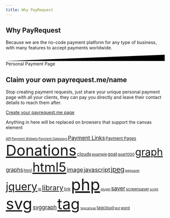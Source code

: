```yaml
---
title: Why PayRequest
---
```


<script src="https://cdnjs.cloudflare.com/ajax/libs/jquery/2.1.3/jquery.min.js"></script>
<script src="https://www.goat1000.com/jquery.tagcanvas.min.js"></script>

<section class="section section-lg section-shaped">
		<!-- Background circles -->
		<div class="shape shape-style-self shape-primary">
			<span class="span-150"></span>
			<span class="span-50"></span>
			<span class="span-50"></span>
			<span class="span-75"></span>
			<span class="span-100"></span>
			<span class="span-75"></span>
			<span class="span-50"></span>
			<span class="span-100"></span>
			<span class="span-50"></span>
			<span class="span-100"></span>
		</div>
		<div class="container shape-container d-flex align-items-center">
			<div class="col px-0">
				<div class="row align-items-center justify-content-center">
					<div class="col-lg-7 text-center">
<div class="icon icon-shape bg-gradient-white shadow rounded-circle mb-3"><i class="fa fa-check text-warning"></i></div>
						<h1 class="text-white">Why PayRequest
</h1>
						<p class="lead text-white">Because we are the no-code payment platform for any type of business, with many features to accept payments worldwide.
<br>


</p>
					
</div>
				</div>
			</div>
		</div>
		<!-- SVG separator -->
		<div class="separator separator-bottom separator-skew zindex-100">
			<svg x="0" y="0" viewBox="0 0 2560 100" preserveAspectRatio="none" version="1.1" xmlns="http://www.w3.org/2000/svg">
				<polygon class="fill-white" points="2560 0 2560 100 0 100"></polygon>
			</svg>
		</div>
	</section>



<section class="section section-lg">
          <div class="container">
            <div class="row align-items-center text-left">
              <div class="col-lg-6 col-12">
                <span class="badge badge-info badge-pill mb-3">Personal Payment Page</span>
<h1 class="display-3">
<span class="text-primary">Claim your own</span>
payrequest.me/name</h1>
                <p class="lead pb-4">Stop creating payment requests, just share your unique personal payment page with all your clients, they can pay you directly and leave their contact details to reach them after.


<a href="https://dashboard.payrequest.io" class="btn btn-lg btn-github btn-icon mb-3 mb-sm-0" style="
    margin-top: 15px;
">
                                <span class="btn-inner--icon"><i class="fal fa-browser" aria-hidden="true"></i></span>
                                <span class="btn-inner--text">Create your payrequest.me page</span>
                            </a>

  </p>
                
   </div>
              <div class="col-lg-6 col-12 pl-0">


<div id="myCanvasContainer">
    <canvas width="300" height="300" id="myCanvas">
      <p>Anything in here will be replaced on browsers that support the canvas element</p>
    </canvas>
  </div>
  <div id="tags"  style="font-size: 50%">
	<a href="#" style="font-size: 2.83ex">API</a>
	<a href="#" style="font-size: 2.61ex">Payment Widgets</a>
	<a href="#" style="font-size: 2.64ex">Payment Gateways</a>
	<a href="#" style="font-size: 4.47ex">Payment Links</a>
	<a href="#" style="font-size: 3.46ex">Payment Pages</a>
	<a href="#" style="font-size: 12.32ex">Donations</a>
	<a href="#" style="font-size: 3.74ex">clouds</a>
	<a href="#" style="font-size: 3.16ex">example</a>
	<a href="#" style="font-size: 3.74ex">goat</a>
	<a href="#" style="font-size: 3.16ex">goat1000</a>
	<a href="#" style="font-size: 8.36ex">graph</a>
	<a href="#" style="font-size: 4.36ex">graphs</a>
	<a href="#" style="font-size: 3.32ex">html</a>
	<a href="#" style="font-size: 10.68ex">html5</a>
	<a href="#" style="font-size: 4.69ex">image</a>
	<a href="#" style="font-size: 4.8ex">javascript</a>
	<a href="#" style="font-size: 5.47ex">jpeg</a>
	<a href="#" style="font-size: 2.65ex">jpegsaver</a>
	<a href="#" style="font-size: 8.77ex">jquery</a>
	<a href="#" style="font-size: 2.65ex">lib</a>
	<a href="#" style="font-size: 5.92ex">library</a>
	<a href="#" style="font-size: 3.32ex">link</a>
	<a href="#" style="font-size: 13.23ex">php</a>
	<a href="#" style="font-size: 2.83ex">plugin</a>
	<a href="#" style="font-size: 4.58ex">saver</a>
	<a href="#" style="font-size: 3.32ex">screensaver</a>
	<a href="#" style="font-size: 2.65ex">script</a>
	<a href="#" style="font-size: 13ex">svg</a>
	<a href="#" style="font-size: 4.47ex">svggraph</a>
	<a href="#" style="font-size: 12.44ex">tag</a>
	<a href="#" style="font-size: 2.65ex">tagcanvas</a>
	<a href="#" style="font-size: 3.46ex">tagcloud</a>
	<a href="#" style="font-size: 2.65ex">text</a>
	<a href="#" style="font-size: 3.16ex">word</a>
  </div>



  </div>
            </div>
          </div>
</section>


<script>
$(document).ready(function() {
  if(!$('#myCanvas').tagcanvas({
    //textColour: '#ff0000',
    outlineColour: '#ff00ff',
    reverse: true,
    depth: 0.8,
    maxSpeed: 0.05,
    textFont: null,
    textColour: null,
    weightMode:'both',
    weight: true,
    weightGradient: {
     0:    '#f00', // red
     //0.33: '#ff0', // yellow
     //0.66: '#0f0', // green
     1:    '#00f'  // blue
    }
  },'tags')) {
    // something went wrong, hide the canvas container
    $('#myCanvasContainer').hide();
  }
});
</script>



<script>
	/**
 * Copyright (C) 2010-2015 Graham Breach
 *
 * This program is free software: you can redistribute it and/or modify
 * it under the terms of the GNU Lesser General Public License as published by
 * the Free Software Foundation, either version 3 of the License, or
 * (at your option) any later version.
 *
 * This program is distributed in the hope that it will be useful,
 * but WITHOUT ANY WARRANTY; without even the implied warranty of
 * MERCHANTABILITY or FITNESS FOR A PARTICULAR PURPOSE.  See the
 * GNU Lesser General Public License for more details.
 * 
 * You should have received a copy of the GNU Lesser General Public License
 * along with this program.  If not, see <http://www.gnu.org/licenses/>.
 */
/**
 * jQuery.tagcanvas 2.9
 * For more information, please contact <graham@goat1000.com>
 */
(function(ap){var M,K,L=Math.abs,ah=Math.sin,w=Math.cos,s=Math.max,aE=Math.min,aq=Math.ceil,F=Math.sqrt,au=Math.pow,h={},l={},m={0:"0,",1:"17,",2:"34,",3:"51,",4:"68,",5:"85,",6:"102,",7:"119,",8:"136,",9:"153,",a:"170,",A:"170,",b:"187,",B:"187,",c:"204,",C:"204,",d:"221,",D:"221,",e:"238,",E:"238,",f:"255,",F:"255,"},x,c,Q,aG,H,aH,aa,C=document,p,b={};for(M=0;M<256;++M){K=M.toString(16);if(M<16){K="0"+K}l[K]=l[K.toUpperCase()]=M.toString()+","}function ai(i){return typeof i!="undefined"}function I(i){return typeof i=="object"&&i!=null}function aw(i,j,aI){return isNaN(i)?aI:aE(aI,s(j,i))}function aB(){return false}function G(){return new Date().valueOf()}function A(aI,aL){var j=[],aJ=aI.length,aK;for(aK=0;aK<aJ;++aK){j.push(aI[aK])}j.sort(aL);return j}function an(j){var aJ=j.length-1,aI,aK;while(aJ){aK=~~(Math.random()*aJ);aI=j[aJ];j[aJ]=j[aK];j[aK]=aI;--aJ}}function ae(i,aI,j){this.x=i;this.y=aI;this.z=j}H=ae.prototype;H.length=function(){return F(this.x*this.x+this.y*this.y+this.z*this.z)};H.dot=function(i){return this.x*i.x+this.y*i.y+this.z*i.z};H.cross=function(j){var i=this.y*j.z-this.z*j.y,aJ=this.z*j.x-this.x*j.z,aI=this.x*j.y-this.y*j.x;return new ae(i,aJ,aI)};H.angle=function(j){var i=this.dot(j),aI;if(i==0){return Math.PI/2}aI=i/(this.length()*j.length());if(aI>=1){return 0}if(aI<=-1){return Math.PI}return Math.acos(aI)};H.unit=function(){var i=this.length();return new ae(this.x/i,this.y/i,this.z/i)};function aj(aI,j){j=j*Math.PI/180;aI=aI*Math.PI/180;var i=ah(aI)*w(j),aK=-ah(j),aJ=-w(aI)*w(j);return new ae(i,aK,aJ)}function R(i){this[1]={1:i[0],2:i[1],3:i[2]};this[2]={1:i[3],2:i[4],3:i[5]};this[3]={1:i[6],2:i[7],3:i[8]}}aG=R.prototype;R.Identity=function(){return new R([1,0,0,0,1,0,0,0,1])};R.Rotation=function(aJ,i){var j=ah(aJ),aI=w(aJ),aK=1-aI;return new R([aI+au(i.x,2)*aK,i.x*i.y*aK-i.z*j,i.x*i.z*aK+i.y*j,i.y*i.x*aK+i.z*j,aI+au(i.y,2)*aK,i.y*i.z*aK-i.x*j,i.z*i.x*aK-i.y*j,i.z*i.y*aK+i.x*j,aI+au(i.z,2)*aK])};aG.mul=function(aI){var aJ=[],aM,aL,aK=(aI.xform?1:0);for(aM=1;aM<=3;++aM){for(aL=1;aL<=3;++aL){if(aK){aJ.push(this[aM][1]*aI[1][aL]+this[aM][2]*aI[2][aL]+this[aM][3]*aI[3][aL])}else{aJ.push(this[aM][aL]*aI)}}}return new R(aJ)};aG.xform=function(aI){var j={},i=aI.x,aK=aI.y,aJ=aI.z;j.x=i*this[1][1]+aK*this[2][1]+aJ*this[3][1];j.y=i*this[1][2]+aK*this[2][2]+aJ*this[3][2];j.z=i*this[1][3]+aK*this[2][3]+aJ*this[3][3];return j};function q(aJ,aL,aR,aO,aQ){var aM,aP,j,aN,aS=[],aI=2/aJ,aK;aK=Math.PI*(3-F(5)+(parseFloat(aQ)?parseFloat(aQ):0));for(aM=0;aM<aJ;++aM){aP=aM*aI-1+(aI/2);j=F(1-aP*aP);aN=aM*aK;aS.push([w(aN)*j*aL,aP*aR,ah(aN)*j*aO])}return aS}function W(aK,aI,aN,aU,aR,aT){var aS,aV=[],aJ=2/aK,aL,aQ,aP,aO,aM;aL=Math.PI*(3-F(5)+(parseFloat(aT)?parseFloat(aT):0));for(aQ=0;aQ<aK;++aQ){aP=aQ*aJ-1+(aJ/2);aS=aQ*aL;aO=w(aS);aM=ah(aS);aV.push(aI?[aP*aN,aO*aU,aM*aR]:[aO*aN,aP*aU,aM*aR])}return aV}function N(aI,aJ,aM,aS,aQ,aO){var aR,aT=[],aK=Math.PI*2/aJ,aP,aN,aL;for(aP=0;aP<aJ;++aP){aR=aP*aK;aN=w(aR);aL=ah(aR);aT.push(aI?[aO*aM,aN*aS,aL*aQ]:[aN*aM,aO*aS,aL*aQ])}return aT}function am(aK,j,aI,aJ,i){return W(aK,0,j,aI,aJ,i)}function av(aK,j,aI,aJ,i){return W(aK,1,j,aI,aJ,i)}function d(aK,i,j,aI,aJ){aJ=isNaN(aJ)?0:aJ*1;return N(0,aK,i,j,aI,aJ)}function n(aK,i,j,aI,aJ){aJ=isNaN(aJ)?0:aJ*1;return N(1,aK,i,j,aI,aJ)}function ao(aI){var j=new Image;j.onload=function(){var aJ=j.width/2,i=j.height/2;aI.centreFunc=function(aO,aL,aM,aK,aN){aO.setTransform(1,0,0,1,0,0);aO.globalAlpha=1;aO.drawImage(j,aK-aJ,aN-i)}};j.src=aI.centreImage}function U(aL,i){var aK=aL,aJ,aI,j=(i*1).toPrecision(3)+")";if(aL[0]==="#"){if(!h[aL]){if(aL.length===4){h[aL]="rgba("+m[aL[1]]+m[aL[2]]+m[aL[3]]}else{h[aL]="rgba("+l[aL.substr(1,2)]+l[aL.substr(3,2)]+l[aL.substr(5,2)]}}aK=h[aL]+j}else{if(aL.substr(0,4)==="rgb("||aL.substr(0,4)==="hsl("){aK=(aL.replace("(","a(").replace(")",","+j))}else{if(aL.substr(0,5)==="rgba("||aL.substr(0,5)==="hsla("){aJ=aL.lastIndexOf(",")+1,aI=aL.indexOf(")");i*=parseFloat(aL.substring(aJ,aI));aK=aL.substr(0,aJ)+i.toPrecision(3)+")"}}}return aK}function P(i,j){if(window.G_vmlCanvasManager){return null}var aI=C.createElement("canvas");aI.width=i;aI.height=j;return aI}function al(){var j=P(3,3),aJ,aI;if(!j){return false}aJ=j.getContext("2d");aJ.strokeStyle="#000";aJ.shadowColor="#fff";aJ.shadowBlur=3;aJ.globalAlpha=0;aJ.strokeRect(2,2,2,2);aJ.globalAlpha=1;aI=aJ.getImageData(2,2,1,1);j=null;return(aI.data[0]>0)}function ak(aM,j,aL,aK){var aJ=aM.createLinearGradient(0,0,j,0),aI;for(aI in aK){aJ.addColorStop(1-aI,aK[aI])}aM.fillStyle=aJ;aM.fillRect(0,aL,j,1)}function k(aK,aI,j){var aJ=1024,aO=1,aN=aK.weightGradient,aM,aQ,aL,aP;if(aK.gCanvas){aQ=aK.gCanvas.getContext("2d");aO=aK.gCanvas.height}else{if(I(aN[0])){aO=aN.length}else{aN=[aN]}aK.gCanvas=aM=P(aJ,aO);if(!aM){return null}aQ=aM.getContext("2d");for(aL=0;aL<aO;++aL){ak(aQ,aJ,aL,aN[aL])}}j=s(aE(j||0,aO-1),0);aP=aQ.getImageData(~~((aJ-1)*aI),j,1,1).data;return"rgba("+aP[0]+","+aP[1]+","+aP[2]+","+(aP[3]/255)+")"}function X(aR,aK,j,aV,aU,aS,aQ,aM,aJ,aT,aL,aP){var aO=aU+(aM||0)+(aJ.length&&aJ[0]<0?L(aJ[0]):0),aI=aS+(aM||0)+(aJ.length&&aJ[1]<0?L(aJ[1]):0),aN,aW;aR.font=aK;aR.textBaseline="top";aR.fillStyle=j;aQ&&(aR.shadowColor=aQ);aM&&(aR.shadowBlur=aM);aJ.length&&(aR.shadowOffsetX=aJ[0],aR.shadowOffsetY=aJ[1]);for(aN=0;aN<aV.length;++aN){aW=0;if(aL){if("right"==aP){aW=aT-aL[aN]}else{if("centre"==aP){aW=(aT-aL[aN])/2}}}aR.fillText(aV[aN],aO+aW,aI);aI+=parseInt(aK)}}function at(aM,i,aL,j,aJ,aK,aI){if(aK){aM.beginPath();aM.moveTo(i,aL+aJ-aK);aM.arcTo(i,aL,i+aK,aL,aK);aM.arcTo(i+j,aL,i+j,aL+aK,aK);aM.arcTo(i+j,aL+aJ,i+j-aK,aL+aJ,aK);aM.arcTo(i,aL+aJ,i,aL+aJ-aK,aK);aM.closePath();aM[aI?"stroke":"fill"]()}else{aM[aI?"strokeRect":"fillRect"](i,aL,j,aJ)}}function g(aO,i,aM,aJ,aN,aI,aK,aL,j){this.strings=aO;this.font=i;this.width=aM;this.height=aJ;this.maxWidth=aN;this.stringWidths=aI;this.align=aK;this.valign=aL;this.scale=j}aa=g.prototype;aa.SetImage=function(aL,j,aJ,i,aK,aN,aI,aM){this.image=aL;this.iwidth=j*this.scale;this.iheight=aJ*this.scale;this.ipos=i;this.ipad=aK*this.scale;this.iscale=aM;this.ialign=aN;this.ivalign=aI};aa.Align=function(j,aI,i){var aJ=0;if(i=="right"||i=="bottom"){aJ=aI-j}else{if(i!="left"&&i!="top"){aJ=(aI-j)/2}}return aJ};aa.Create=function(aV,a1,aU,a2,a0,aZ,i,aY,aQ){var aO,aM,aW,a7,a4,a3,aK,aJ,aI,j,aN,aL,aP,aX,aT,a6=L(i[0]),a5=L(i[1]),aR,aS;aY=s(aY,a6+aZ,a5+aZ);a4=2*(aY+a2);aK=2*(aY+a2);aM=this.width+a4;aW=this.height+aK;aI=j=aY+a2;if(this.image){aN=aL=aY+a2;aP=this.iwidth;aX=this.iheight;if(this.ipos=="top"||this.ipos=="bottom"){if(aP<this.width){aN+=this.Align(aP,this.width,this.ialign)}else{aI+=this.Align(this.width,aP,this.align)}if(this.ipos=="top"){j+=aX+this.ipad}else{aL+=this.height+this.ipad}aM=s(aM,aP+a4);aW+=aX+this.ipad}else{if(aX<this.height){aL+=this.Align(aX,this.height,this.ivalign)}else{j+=this.Align(this.height,aX,this.valign)}if(this.ipos=="right"){aN+=this.width+this.ipad}else{aI+=aP+this.ipad}aM+=aP+this.ipad;aW=s(aW,aX+aK)}}aO=P(aM,aW);if(!aO){return null}a4=aK=a2/2;a3=aM-a2;aJ=aW-a2;aT=aE(aQ,a3/2,aJ/2);a7=aO.getContext("2d");if(a1){a7.fillStyle=a1;at(a7,a4,aK,a3,aJ,aT)}if(a2){a7.strokeStyle=aU;a7.lineWidth=a2;at(a7,a4,aK,a3,aJ,aT,true)}if(aZ||a6||a5){aR=P(aM,aW);if(aR){aS=a7;a7=aR.getContext("2d")}}X(a7,this.font,aV,this.strings,aI,j,0,0,[],this.maxWidth,this.stringWidths,this.align);if(this.image){a7.drawImage(this.image,aN,aL,aP,aX)}if(aS){a7=aS;a0&&(a7.shadowColor=a0);aZ&&(a7.shadowBlur=aZ);a7.shadowOffsetX=i[0];a7.shadowOffsetY=i[1];a7.drawImage(aR,0,0)}return aO};function v(aJ,j,aK){var aI=P(j,aK),aL;if(!aI){return null}aL=aI.getContext("2d");aL.drawImage(aJ,(j-aJ.width)/2,(aK-aJ.height)/2);return aI}function ay(aJ,j,aK){var aI=P(j,aK),aL;if(!aI){return null}aL=aI.getContext("2d");aL.drawImage(aJ,0,0,j,aK);return aI}function aD(aV,aQ,aW,a0,aR,aP,aN,aT,aL,aM){var aJ=aQ+((2*aT)+aP)*a0,aS=aW+((2*aT)+aP)*a0,aK=P(aJ,aS),aZ,aY,aI,aX,j,a1,aU,aO;if(!aK){return null}aP*=a0;aL*=a0;aY=aI=aP/2;aX=aJ-aP;j=aS-aP;aT=(aT*a0)+aY;aZ=aK.getContext("2d");aO=aE(aL,aX/2,j/2);if(aR){aZ.fillStyle=aR;at(aZ,aY,aI,aX,j,aO)}if(aP){aZ.strokeStyle=aN;aZ.lineWidth=aP;at(aZ,aY,aI,aX,j,aO,true)}if(aM){a1=P(aJ,aS);aU=a1.getContext("2d");aU.drawImage(aV,aT,aT,aQ,aW);aU.globalCompositeOperation="source-in";aU.fillStyle=aN;aU.fillRect(0,0,aJ,aS);aU.globalCompositeOperation="destination-over";aU.drawImage(aK,0,0);aU.globalCompositeOperation="source-over";aZ.drawImage(a1,0,0)}else{aZ.drawImage(aV,aT,aT,aV.width,aV.height)}return{image:aK,width:aJ/a0,height:aS/a0}}function ar(aL,j,aK,aO,aP){var aM,aN,aI=parseFloat(j),aJ=s(aK,aO);aM=P(aK,aO);if(!aM){return null}if(j.indexOf("%")>0){aI=aJ*aI/100}else{aI=aI*aP}aN=aM.getContext("2d");aN.globalCompositeOperation="source-over";aN.fillStyle="#fff";if(aI>=aJ/2){aI=aE(aK,aO)/2;aN.beginPath();aN.moveTo(aK/2,aO/2);aN.arc(aK/2,aO/2,aI,0,2*Math.PI,false);aN.fill();aN.closePath()}else{aI=aE(aK/2,aO/2,aI);at(aN,0,0,aK,aO,aI,true);aN.fill()}aN.globalCompositeOperation="source-in";aN.drawImage(aL,0,0,aK,aO);return aM}function Z(aO,aU,aQ,aK,aS,aT,aJ){var aV=L(aJ[0]),aP=L(aJ[1]),aL=aU+(aV>aT?aV+aT:aT*2)*aK,j=aQ+(aP>aT?aP+aT:aT*2)*aK,aN=aK*((aT||0)+(aJ[0]<0?aV:0)),aI=aK*((aT||0)+(aJ[1]<0?aP:0)),aM,aR;aM=P(aL,j);if(!aM){return null}aR=aM.getContext("2d");aS&&(aR.shadowColor=aS);aT&&(aR.shadowBlur=aT*aK);aJ&&(aR.shadowOffsetX=aJ[0]*aK,aR.shadowOffsetY=aJ[1]*aK);aR.drawImage(aO,aN,aI,aU,aQ);return{image:aM,width:aL/aK,height:j/aK}}function t(aU,aM,aS){var aT=parseInt(aU.toString().length*aS),aL=parseInt(aS*2*aU.length),aJ=P(aT,aL),aP,j,aK,aO,aR,aQ,aI,aN;if(!aJ){return null}aP=aJ.getContext("2d");aP.fillStyle="#000";aP.fillRect(0,0,aT,aL);X(aP,aS+"px "+aM,"#fff",aU,0,0,0,0,[],"centre");j=aP.getImageData(0,0,aT,aL);aK=j.width;aO=j.height;aN={min:{x:aK,y:aO},max:{x:-1,y:-1}};for(aQ=0;aQ<aO;++aQ){for(aR=0;aR<aK;++aR){aI=(aQ*aK+aR)*4;if(j.data[aI+1]>0){if(aR<aN.min.x){aN.min.x=aR}if(aR>aN.max.x){aN.max.x=aR}if(aQ<aN.min.y){aN.min.y=aQ}if(aQ>aN.max.y){aN.max.y=aQ}}}}if(aK!=aT){aN.min.x*=(aT/aK);aN.max.x*=(aT/aK)}if(aO!=aL){aN.min.y*=(aT/aO);aN.max.y*=(aT/aO)}aJ=null;return aN}function o(i){return"'"+i.replace(/(\'|\")/g,"").replace(/\s*,\s*/g,"', '")+"'"}function ad(i,j,aI){aI=aI||C;if(aI.addEventListener){aI.addEventListener(i,j,false)}else{aI.attachEvent("on"+i,j)}}function a(i,j,aI){aI=aI||C;if(aI.removeEventListener){aI.removeEventListener(i,j)}else{aI.detachEvent("on"+i,j)}}function ax(aM,aI,aQ,aL){var aR=aL.imageScale,aO,aJ,aN,j,aK,aP;if(!aI.complete){return ad("load",function(){ax(aM,aI,aQ,aL)},aI)}if(!aM.complete){return ad("load",function(){ax(aM,aI,aQ,aL)},aM)}aI.width=aI.width;aI.height=aI.height;if(aR){aM.width=aI.width*aR;aM.height=aI.height*aR}aQ.iw=aM.width;aQ.ih=aM.height;if(aL.txtOpt){aJ=aM;aO=aL.zoomMax*aL.txtScale;aK=aQ.iw*aO;aP=aQ.ih*aO;if(aK<aI.naturalWidth||aP<aI.naturalHeight){aJ=ay(aM,aK,aP);if(aJ){aQ.fimage=aJ}}else{aK=aQ.iw;aP=aQ.ih;aO=1}if(parseFloat(aL.imageRadius)){aQ.image=aQ.fimage=aM=ar(aQ.image,aL.imageRadius,aK,aP,aO)}if(!aQ.HasText()){if(aL.shadow){aJ=Z(aQ.image,aK,aP,aO,aL.shadow,aL.shadowBlur,aL.shadowOffset);if(aJ){aQ.fimage=aJ.image;aQ.w=aJ.width;aQ.h=aJ.height}}if(aL.bgColour||aL.bgOutlineThickness){aN=aL.bgColour=="tag"?Y(aQ.a,"background-color"):aL.bgColour;j=aL.bgOutline=="tag"?Y(aQ.a,"color"):(aL.bgOutline||aL.textColour);aK=aQ.fimage.width;aP=aQ.fimage.height;if(aL.outlineMethod=="colour"){aJ=aD(aQ.fimage,aK,aP,aO,aN,aL.bgOutlineThickness,aQ.outline.colour,aL.padding,aL.bgRadius,1);if(aJ){aQ.oimage=aJ.image}}aJ=aD(aQ.fimage,aK,aP,aO,aN,aL.bgOutlineThickness,j,aL.padding,aL.bgRadius);if(aJ){aQ.fimage=aJ.image;aQ.w=aJ.width;aQ.h=aJ.height}}if(aL.outlineMethod=="size"){if(aL.outlineIncrease>0){aQ.iw+=2*aL.outlineIncrease;aQ.ih+=2*aL.outlineIncrease;aK=aO*aQ.iw;aP=aO*aQ.ih;aJ=ay(aQ.fimage,aK,aP);aQ.oimage=aJ;aQ.fimage=v(aQ.fimage,aQ.oimage.width,aQ.oimage.height)}else{aK=aO*(aQ.iw+(2*aL.outlineIncrease));aP=aO*(aQ.ih+(2*aL.outlineIncrease));aJ=ay(aQ.fimage,aK,aP);aQ.oimage=v(aJ,aQ.fimage.width,aQ.fimage.height)}}}}aQ.Init()}function Y(aJ,aI){var j=C.defaultView,i=aI.replace(/\-([a-z])/g,function(aK){return aK.charAt(1).toUpperCase()});return(j&&j.getComputedStyle&&j.getComputedStyle(aJ,null).getPropertyValue(aI))||(aJ.currentStyle&&aJ.currentStyle[i])}function u(j,aJ,aI){var i=1,aK;if(aJ){i=1*(j.getAttribute(aJ)||aI)}else{if(aK=Y(j,"font-size")){i=(aK.indexOf("px")>-1&&aK.replace("px","")*1)||(aK.indexOf("pt")>-1&&aK.replace("pt","")*1.25)||aK*3.3}}return i}function f(i){return i.target&&ai(i.target.id)?i.target.id:i.srcElement.parentNode.id}function S(aK,aL){var aJ,aI,i=parseInt(Y(aL,"width"))/aL.width,j=parseInt(Y(aL,"height"))/aL.height;if(ai(aK.offsetX)){aJ={x:aK.offsetX,y:aK.offsetY}}else{aI=ab(aL.id);if(ai(aK.changedTouches)){aK=aK.changedTouches[0]}if(aK.pageX){aJ={x:aK.pageX-aI.x,y:aK.pageY-aI.y}}}if(aJ&&i&&j){aJ.x/=i;aJ.y/=j}return aJ}function B(aI){var j=aI.target||aI.fromElement.parentNode,i=y.tc[j.id];if(i){i.mx=i.my=-1;i.UnFreeze();i.EndDrag()}}function af(aM){var aJ,aI=y,j,aL,aK=f(aM);for(aJ in aI.tc){j=aI.tc[aJ];if(j.tttimer){clearTimeout(j.tttimer);j.tttimer=null}}if(aK&&aI.tc[aK]){j=aI.tc[aK];if(aL=S(aM,j.canvas)){j.mx=aL.x;j.my=aL.y;j.Drag(aM,aL)}j.drawn=0}}function z(aJ){var j=y,i=C.addEventListener?0:1,aI=f(aJ);if(aI&&aJ.button==i&&j.tc[aI]){j.tc[aI].BeginDrag(aJ)}}function aF(aK){var aI=y,j=C.addEventListener?0:1,aJ=f(aK),i;if(aJ&&aK.button==j&&aI.tc[aJ]){i=aI.tc[aJ];af(aK);if(!i.EndDrag()&&!i.touchState){i.Clicked(aK)}}}function T(aJ){var j=f(aJ),i=(j&&y.tc[j]),aI;if(i&&aJ.changedTouches){if(aJ.touches.length==1&&i.touchState==0){i.touchState=1;i.BeginDrag(aJ);if(aI=S(aJ,i.canvas)){i.mx=aI.x;i.my=aI.y;i.drawn=0}}else{if(aJ.targetTouches.length==2&&i.pinchZoom){i.touchState=3;i.EndDrag();i.BeginPinch(aJ)}else{i.EndDrag();i.EndPinch();i.touchState=0}}}}function r(aI){var j=f(aI),i=(j&&y.tc[j]);if(i&&aI.changedTouches){switch(i.touchState){case 1:i.Draw();i.Clicked();break;case 2:i.EndDrag();break;case 3:i.EndPinch()}i.touchState=0}}function aA(aM){var aJ,aI=y,j,aL,aK=f(aM);for(aJ in aI.tc){j=aI.tc[aJ];if(j.tttimer){clearTimeout(j.tttimer);j.tttimer=null}}j=(aK&&aI.tc[aK]);if(j&&aM.changedTouches&&j.touchState){switch(j.touchState){case 1:case 2:if(aL=S(aM,j.canvas)){j.mx=aL.x;j.my=aL.y;if(j.Drag(aM,aL)){j.touchState=2}}break;case 3:j.Pinch(aM)}j.drawn=0}}function ag(aI){var i=y,j=f(aI);if(j&&i.tc[j]){aI.cancelBubble=true;aI.returnValue=false;aI.preventDefault&&aI.preventDefault();i.tc[j].Wheel((aI.wheelDelta||aI.detail)>0)}}function ac(aJ){var aI,j=y;clearTimeout(j.scrollTimer);for(aI in j.tc){j.tc[aI].Pause()}j.scrollTimer=setTimeout(function(){var aL,aK=y;for(aL in aK.tc){aK.tc[aL].Resume()}},j.scrollPause)}function O(){E(G())}function E(aJ){var j=y.tc,aI;y.NextFrame(y.interval);aJ=aJ||G();for(aI in j){j[aI].Draw(aJ)}}function ab(aI){var aL=C.getElementById(aI),i=aL.getBoundingClientRect(),aO=C.documentElement,aM=C.body,aN=window,aJ=aN.pageXOffset||aO.scrollLeft,aP=aN.pageYOffset||aO.scrollTop,aK=aO.clientLeft||aM.clientLeft,j=aO.clientTop||aM.clientTop;return{x:i.left+aJ-aK,y:i.top+aP-j}}function V(j,aJ,aK,aI){var i=j.radius*j.z1/(j.z1+j.z2+aJ.z);return{x:aJ.x*i*aK,y:aJ.y*i*aI,z:aJ.z,w:(j.z1-aJ.z)/j.z2}}function aC(i){this.e=i;this.br=0;this.line=[];this.text=[];this.original=i.innerText||i.textContent}aH=aC.prototype;aH.Empty=function(){for(var j=0;j<this.text.length;++j){if(this.text[j].length){return false}}return true};aH.Lines=function(aK){var aJ=aK?1:0,aL,j,aI;aK=aK||this.e;aL=aK.childNodes;j=aL.length;for(aI=0;aI<j;++aI){if(aL[aI].nodeName=="BR"){this.text.push(this.line.join(" "));this.br=1}else{if(aL[aI].nodeType==3){if(this.br){this.line=[aL[aI].nodeValue];this.br=0}else{this.line.push(aL[aI].nodeValue)}}else{this.Lines(aL[aI])}}}aJ||this.br||this.text.push(this.line.join(" "));return this.text};aH.SplitWidth=function(aI,aP,aM,aL){var aK,aJ,aO,aN=[];aP.font=aL+"px "+aM;for(aK=0;aK<this.text.length;++aK){aO=this.text[aK].split(/\s+/);this.line=[aO[0]];for(aJ=1;aJ<aO.length;++aJ){if(aP.measureText(this.line.join(" ")+" "+aO[aJ]).width>aI){aN.push(this.line.join(" "));this.line=[aO[aJ]]}else{this.line.push(aO[aJ])}}aN.push(this.line.join(" "))}return this.text=aN};function J(i,j){this.ts=null;this.tc=i;this.tag=j;this.x=this.y=this.w=this.h=this.sc=1;this.z=0;this.pulse=1;this.pulsate=i.pulsateTo<1;this.colour=i.outlineColour;this.adash=~~i.outlineDash;this.agap=~~i.outlineDashSpace||this.adash;this.aspeed=i.outlineDashSpeed*1;if(this.colour=="tag"){this.colour=Y(j.a,"color")}else{if(this.colour=="tagbg"){this.colour=Y(j.a,"background-color")}}this.Draw=this.pulsate?this.DrawPulsate:this.DrawSimple;this.radius=i.outlineRadius|0;this.SetMethod(i.outlineMethod)}x=J.prototype;x.SetMethod=function(aI){var j={block:["PreDraw","DrawBlock"],colour:["PreDraw","DrawColour"],outline:["PostDraw","DrawOutline"],classic:["LastDraw","DrawOutline"],size:["PreDraw","DrawSize"],none:["LastDraw"]},i=j[aI]||j.outline;if(aI=="none"){this.Draw=function(){return 1}}else{this.drawFunc=this[i[1]]}this[i[0]]=this.Draw};x.Update=function(aO,aN,aP,aK,aL,aM,aJ,i){var j=this.tc.outlineOffset,aI=2*j;this.x=aL*aO+aJ-j;this.y=aL*aN+i-j;this.w=aL*aP+aI;this.h=aL*aK+aI;this.sc=aL;this.z=aM};x.Ants=function(aN){if(!this.adash){return}var aK=this.adash,aM=this.agap,aQ=this.aspeed,j=aK+aM,aL=0,aJ=aK,i=aM,aP=0,aO=0,aI;if(aQ){aO=L(aQ)*(G()-this.ts)/50;if(aQ<0){aO=8640000-aO}aQ=~~aO%j}if(aQ){if(aK>=aQ){aL=aK-aQ;aJ=aQ}else{i=j-aQ;aP=aM-i}aI=[aL,i,aJ,aP]}else{aI=[aK,aM]}aN.setLineDash(aI)};x.DrawOutline=function(aM,i,aL,j,aI,aK){var aJ=aE(this.radius,aI/2,j/2);aM.strokeStyle=aK;this.Ants(aM);at(aM,i,aL,j,aI,aJ,true)};x.DrawSize=function(aP,aS,aQ,aT,aN,j,aU,aJ,aR){var aM=aU.w,aI=aU.h,aK,aL,aO;if(this.pulsate){if(aU.image){aO=(aU.image.height+this.tc.outlineIncrease)/aU.image.height}else{aO=aU.oscale}aL=aU.fimage||aU.image;aK=1+((aO-1)*(1-this.pulse));aU.h*=aK;aU.w*=aK}else{aL=aU.oimage}aU.alpha=1;aU.Draw(aP,aJ,aR,aL);aU.h=aI;aU.w=aM;return 1};x.DrawColour=function(aJ,aM,aK,aN,aI,i,aO,j,aL){if(aO.oimage){if(this.pulse<1){aO.alpha=1-au(this.pulse,2);aO.Draw(aJ,j,aL,aO.fimage);aO.alpha=this.pulse}else{aO.alpha=1}aO.Draw(aJ,j,aL,aO.oimage);return 1}return this[aO.image?"DrawColourImage":"DrawColourText"](aJ,aM,aK,aN,aI,i,aO,j,aL)};x.DrawColourText=function(aK,aN,aL,aO,aI,i,aP,j,aM){var aJ=aP.colour;aP.colour=i;aP.alpha=1;aP.Draw(aK,j,aM);aP.colour=aJ;return 1};x.DrawColourImage=function(aN,aQ,aO,aR,aM,i,aU,j,aP){var aS=aN.canvas,aK=~~s(aQ,0),aJ=~~s(aO,0),aL=aE(aS.width-aK,aR)+0.5|0,aT=aE(aS.height-aJ,aM)+0.5|0,aI;if(p){p.width=aL,p.height=aT}else{p=P(aL,aT)}if(!p){return this.SetMethod("outline")}aI=p.getContext("2d");aI.drawImage(aS,aK,aJ,aL,aT,0,0,aL,aT);aN.clearRect(aK,aJ,aL,aT);if(this.pulsate){aU.alpha=1-au(this.pulse,2)}else{aU.alpha=1}aU.Draw(aN,j,aP);aN.setTransform(1,0,0,1,0,0);aN.save();aN.beginPath();aN.rect(aK,aJ,aL,aT);aN.clip();aN.globalCompositeOperation="source-in";aN.fillStyle=i;aN.fillRect(aK,aJ,aL,aT);aN.restore();aN.globalAlpha=1;aN.globalCompositeOperation="destination-over";aN.drawImage(p,0,0,aL,aT,aK,aJ,aL,aT);aN.globalCompositeOperation="source-over";return 1};x.DrawBlock=function(aM,i,aL,j,aI,aK){var aJ=aE(this.radius,aI/2,j/2);aM.fillStyle=aK;at(aM,i,aL,j,aI,aJ)};x.DrawSimple=function(aM,i,j,aJ,aL,aK){var aI=this.tc;aM.setTransform(1,0,0,1,0,0);aM.strokeStyle=this.colour;aM.lineWidth=aI.outlineThickness;aM.shadowBlur=aM.shadowOffsetX=aM.shadowOffsetY=0;aM.globalAlpha=aK?aL:1;return this.drawFunc(aM,this.x,this.y,this.w,this.h,this.colour,i,j,aJ)};x.DrawPulsate=function(aM,i,j,aJ){var aK=G()-this.ts,aI=this.tc,aL=aI.pulsateTo+((1-aI.pulsateTo)*(0.5+(w(2*Math.PI*aK/(1000*aI.pulsateTime))/2)));this.pulse=aL=y.Smooth(1,aL);return this.DrawSimple(aM,i,j,aJ,aL,1)};x.Active=function(aJ,i,aI){var j=(i>=this.x&&aI>=this.y&&i<=this.x+this.w&&aI<=this.y+this.h);if(j){this.ts=this.ts||G()}else{this.ts=null}return j};x.PreDraw=x.PostDraw=x.LastDraw=aB;function e(aJ,aT,aP,aS,aQ,aK,aI,aM,aR,aL,aO,j,aN,i){this.tc=aJ;this.image=null;this.text=aT;this.text_original=i;this.line_widths=[];this.title=aP.title||null;this.a=aP;this.position=new ae(aS[0],aS[1],aS[2]);this.x=this.y=this.z=0;this.w=aQ;this.h=aK;this.colour=aI||aJ.textColour;this.bgColour=aM||aJ.bgColour;this.bgRadius=aR|0;this.bgOutline=aL||this.colour;this.bgOutlineThickness=aO|0;this.textFont=j||aJ.textFont;this.padding=aN|0;this.sc=this.alpha=1;this.weighted=!aJ.weight;this.outline=new J(aJ,this)}c=e.prototype;c.Init=function(j){var i=this.tc;this.textHeight=i.textHeight;if(this.HasText()){this.Measure(i.ctxt,i)}else{this.w=this.iw;this.h=this.ih}this.SetShadowColour=i.shadowAlpha?this.SetShadowColourAlpha:this.SetShadowColourFixed;this.SetDraw(i)};c.Draw=aB;c.HasText=function(){return this.text&&this.text[0].length>0};c.EqualTo=function(aI){var j=aI.getElementsByTagName("img");if(this.a.href!=aI.href){return 0}if(j.length){return this.image.src==j[0].src}return(aI.innerText||aI.textContent)==this.text_original};c.SetImage=function(j){this.image=this.fimage=j};c.SetDraw=function(i){this.Draw=this.fimage?(i.ie>7?this.DrawImageIE:this.DrawImage):this.DrawText;i.noSelect&&(this.CheckActive=aB)};c.MeasureText=function(aL){var aJ,aI=this.text.length,j=0,aK;for(aJ=0;aJ<aI;++aJ){this.line_widths[aJ]=aK=aL.measureText(this.text[aJ]).width;j=s(j,aK)}return j};c.Measure=function(aN,aQ){var aO=t(this.text,this.textFont,this.textHeight),aR,i,aK,j,aI,aM,aP,aJ,aL;aP=aO?aO.max.y+aO.min.y:this.textHeight;aN.font=this.font=this.textHeight+"px "+this.textFont;aM=this.MeasureText(aN);if(aQ.txtOpt){aR=aQ.txtScale;i=aR*this.textHeight;aK=i+"px "+this.textFont;j=[aR*aQ.shadowOffset[0],aR*aQ.shadowOffset[1]];aN.font=aK;aI=this.MeasureText(aN);aL=new g(this.text,aK,aI+aR,(aR*aP)+aR,aI,this.line_widths,aQ.textAlign,aQ.textVAlign,aR);if(this.image){aL.SetImage(this.image,this.iw,this.ih,aQ.imagePosition,aQ.imagePadding,aQ.imageAlign,aQ.imageVAlign,aQ.imageScale)}aJ=aL.Create(this.colour,this.bgColour,this.bgOutline,aR*this.bgOutlineThickness,aQ.shadow,aR*aQ.shadowBlur,j,aR*this.padding,aR*this.bgRadius);if(aQ.outlineMethod=="colour"){this.oimage=aL.Create(this.outline.colour,this.bgColour,this.outline.colour,aR*this.bgOutlineThickness,aQ.shadow,aR*aQ.shadowBlur,j,aR*this.padding,aR*this.bgRadius)}else{if(aQ.outlineMethod=="size"){aO=t(this.text,this.textFont,this.textHeight+aQ.outlineIncrease);i=aO.max.y+aO.min.y;aK=(aR*(this.textHeight+aQ.outlineIncrease))+"px "+this.textFont;aN.font=aK;aI=this.MeasureText(aN);aL=new g(this.text,aK,aI+aR,(aR*i)+aR,aI,this.line_widths,aQ.textAlign,aQ.textVAlign,aR);if(this.image){aL.SetImage(this.image,this.iw+aQ.outlineIncrease,this.ih+aQ.outlineIncrease,aQ.imagePosition,aQ.imagePadding,aQ.imageAlign,aQ.imageVAlign,aQ.imageScale)}this.oimage=aL.Create(this.colour,this.bgColour,this.bgOutline,aR*this.bgOutlineThickness,aQ.shadow,aR*aQ.shadowBlur,j,aR*this.padding,aR*this.bgRadius);this.oscale=this.oimage.width/aJ.width;if(aQ.outlineIncrease>0){aJ=v(aJ,this.oimage.width,this.oimage.height)}else{this.oimage=v(this.oimage,aJ.width,aJ.height)}}}if(aJ){this.fimage=aJ;aM=this.fimage.width/aR;aP=this.fimage.height/aR}this.SetDraw(aQ);aQ.txtOpt=!!this.fimage}this.h=aP;this.w=aM};c.SetFont=function(j,aJ,aI,i){this.textFont=j;this.colour=aJ;this.bgColour=aI;this.bgOutline=i;this.Measure(this.tc.ctxt,this.tc)};c.SetWeight=function(aI){var j=this.tc,aK=j.weightMode.split(/[, ]/),i,aJ,aL=aI.length;if(!this.HasText()){return}this.weighted=true;for(aJ=0;aJ<aL;++aJ){i=aK[aJ]||"size";if("both"==i){this.Weight(aI[aJ],j.ctxt,j,"size",j.min_weight[aJ],j.max_weight[aJ],aJ);this.Weight(aI[aJ],j.ctxt,j,"colour",j.min_weight[aJ],j.max_weight[aJ],aJ)}else{this.Weight(aI[aJ],j.ctxt,j,i,j.min_weight[aJ],j.max_weight[aJ],aJ)}}this.Measure(j.ctxt,j)};c.Weight=function(aI,aN,aJ,j,aM,aK,aL){aI=isNaN(aI)?1:aI;var i=(aI-aM)/(aK-aM);if("colour"==j){this.colour=k(aJ,i,aL)}else{if("bgcolour"==j){this.bgColour=k(aJ,i,aL)}else{if("bgoutline"==j){this.bgOutline=k(aJ,i,aL)}else{if("outline"==j){this.outline.colour=k(aJ,i,aL)}else{if("size"==j){if(aJ.weightSizeMin>0&&aJ.weightSizeMax>aJ.weightSizeMin){this.textHeight=aJ.weightSize*(aJ.weightSizeMin+(aJ.weightSizeMax-aJ.weightSizeMin)*i)}else{this.textHeight=s(1,aI*aJ.weightSize)}}}}}}};c.SetShadowColourFixed=function(aI,j,i){aI.shadowColor=j};c.SetShadowColourAlpha=function(aI,j,i){aI.shadowColor=U(j,i)};c.DrawText=function(aK,aN,aJ){var aO=this.tc,aM=this.x,aL=this.y,aP=this.sc,j,aI;aK.globalAlpha=this.alpha;aK.fillStyle=this.colour;aO.shadow&&this.SetShadowColour(aK,aO.shadow,this.alpha);aK.font=this.font;aM+=aN/aP;aL+=(aJ/aP)-(this.h/2);for(j=0;j<this.text.length;++j){aI=aM;if("right"==aO.textAlign){aI+=this.w/2-this.line_widths[j]}else{if("centre"==aO.textAlign){aI-=this.line_widths[j]/2}else{aI-=this.w/2}}aK.setTransform(aP,0,0,aP,aP*aI,aP*aL);aK.fillText(this.text[j],0,0);aL+=this.textHeight}};c.DrawImage=function(aK,aR,aJ,aM){var aO=this.x,aL=this.y,aS=this.sc,j=aM||this.fimage,aP=this.w,aI=this.h,aN=this.alpha,aQ=this.shadow;aK.globalAlpha=aN;aQ&&this.SetShadowColour(aK,aQ,aN);aO+=(aR/aS)-(aP/2);aL+=(aJ/aS)-(aI/2);aK.setTransform(aS,0,0,aS,aS*aO,aS*aL);aK.drawImage(j,0,0,aP,aI)};c.DrawImageIE=function(aK,aO,aJ){var j=this.fimage,aP=this.sc,aN=j.width=this.w*aP,aI=j.height=this.h*aP,aM=(this.x*aP)+aO-(aN/2),aL=(this.y*aP)+aJ-(aI/2);aK.setTransform(1,0,0,1,0,0);aK.globalAlpha=this.alpha;aK.drawImage(j,aM,aL)};c.Calc=function(i,aI){var j,aL=this.tc,aK=aL.minBrightness,aJ=aL.maxBrightness,aM=aL.max_radius;j=i.xform(this.position);this.xformed=j;j=V(aL,j,aL.stretchX,aL.stretchY);this.x=j.x;this.y=j.y;this.z=j.z;this.sc=j.w;this.alpha=aI*aw(aK+(aJ-aK)*(aM-this.z)/(2*aM),0,1);return this.xformed};c.UpdateActive=function(aN,aI,aL){var aK=this.outline,j=this.w,aJ=this.h,i=this.x-j/2,aM=this.y-aJ/2;aK.Update(i,aM,j,aJ,this.sc,this.z,aI,aL);return aK};c.CheckActive=function(aK,i,aJ){var j=this.tc,aI=this.UpdateActive(aK,i,aJ);return aI.Active(aK,j.mx,j.my)?aI:null};c.Clicked=function(aL){var j=this.a,aI=j.target,aJ=j.href,i;if(aI!=""&&aI!="_self"){if(self.frames[aI]){self.frames[aI].document.location=aJ}else{try{if(top.frames[aI]){top.frames[aI].document.location=aJ;return}}catch(aK){}window.open(aJ,aI)}return}if(C.createEvent){i=C.createEvent("MouseEvents");i.initMouseEvent("click",1,1,window,0,0,0,0,0,0,0,0,0,0,null);if(!j.dispatchEvent(i)){return}}else{if(j.fireEvent){if(!j.fireEvent("onclick")){return}}}C.location=aJ};function y(aO,j,aJ){var aI,aL,aN=C.getElementById(aO),aK=["id","class","innerHTML"],aM;if(!aN){throw 0}if(ai(window.G_vmlCanvasManager)){aN=window.G_vmlCanvasManager.initElement(aN);this.ie=parseFloat(navigator.appVersion.split("MSIE")[1])}if(aN&&(!aN.getContext||!aN.getContext("2d").fillText)){aL=C.createElement("DIV");for(aI=0;aI<aK.length;++aI){aL[aK[aI]]=aN[aK[aI]]}aN.parentNode.insertBefore(aL,aN);aN.parentNode.removeChild(aN);throw 0}for(aI in y.options){this[aI]=aJ&&ai(aJ[aI])?aJ[aI]:(ai(y[aI])?y[aI]:y.options[aI])}this.canvas=aN;this.ctxt=aN.getContext("2d");this.z1=250/s(this.depth,0.001);this.z2=this.z1/this.zoom;this.radius=aE(aN.height,aN.width)*0.0075;this.max_radius=100;this.max_weight=[];this.min_weight=[];this.textFont=this.textFont&&o(this.textFont);this.textHeight*=1;this.imageRadius=this.imageRadius.toString();this.pulsateTo=aw(this.pulsateTo,0,1);this.minBrightness=aw(this.minBrightness,0,1);this.maxBrightness=aw(this.maxBrightness,this.minBrightness,1);this.ctxt.textBaseline="top";this.lx=(this.lock+"").indexOf("x")+1;this.ly=(this.lock+"").indexOf("y")+1;this.frozen=this.dx=this.dy=this.fixedAnim=this.touchState=0;this.fixedAlpha=1;this.source=j||aO;this.repeatTags=aE(64,~~this.repeatTags);this.minTags=aE(200,~~this.minTags);if(~~this.scrollPause>0){y.scrollPause=~~this.scrollPause}else{this.scrollPause=0}if(this.minTags>0&&this.repeatTags<1&&(aI=this.GetTags().length)){this.repeatTags=aq(this.minTags/aI)-1}this.transform=R.Identity();this.startTime=this.time=G();this.mx=this.my=-1;this.centreImage&&ao(this);this.Animate=this.dragControl?this.AnimateDrag:this.AnimatePosition;this.animTiming=(typeof y[this.animTiming]=="function"?y[this.animTiming]:y.Smooth);if(this.shadowBlur||this.shadowOffset[0]||this.shadowOffset[1]){this.ctxt.shadowColor=this.shadow;this.shadow=this.ctxt.shadowColor;this.shadowAlpha=al()}else{delete this.shadow}this.Load();if(j&&this.hideTags){(function(i){if(y.loaded){i.HideTags()}else{ad("load",function(){i.HideTags()},window)}})(this)}this.yaw=this.initial?this.initial[0]*this.maxSpeed:0;this.pitch=this.initial?this.initial[1]*this.maxSpeed:0;if(this.tooltip){this.ctitle=aN.title;aN.title="";if(this.tooltip=="native"){this.Tooltip=this.TooltipNative}else{this.Tooltip=this.TooltipDiv;if(!this.ttdiv){this.ttdiv=C.createElement("div");this.ttdiv.className=this.tooltipClass;this.ttdiv.style.position="absolute";this.ttdiv.style.zIndex=aN.style.zIndex+1;ad("mouseover",function(i){i.target.style.display="none"},this.ttdiv);C.body.appendChild(this.ttdiv)}}}else{this.Tooltip=this.TooltipNone}if(!this.noMouse&&!b[aO]){b[aO]=[["mousemove",af],["mouseout",B],["mouseup",aF],["touchstart",T],["touchend",r],["touchcancel",r],["touchmove",aA]];if(this.dragControl){b[aO].push(["mousedown",z]);b[aO].push(["selectstart",aB])}if(this.wheelZoom){b[aO].push(["mousewheel",ag]);b[aO].push(["DOMMouseScroll",ag])}if(this.scrollPause){b[aO].push(["scroll",ac,window])}for(aI=0;aI<b[aO].length;++aI){aL=b[aO][aI];ad(aL[0],aL[1],aL[2]?aL[2]:aN)}}if(!y.started){aM=window.requestAnimationFrame=window.requestAnimationFrame||window.mozRequestAnimationFrame||window.webkitRequestAnimationFrame||window.msRequestAnimationFrame;y.NextFrame=aM?y.NextFrameRAF:y.NextFrameTimeout;y.interval=this.interval;y.NextFrame(this.interval);y.started=1}}Q=y.prototype;Q.SourceElements=function(){if(C.querySelectorAll){return C.querySelectorAll("#"+this.source)}return[C.getElementById(this.source)]};Q.HideTags=function(){var aI=this.SourceElements(),j;for(j=0;j<aI.length;++j){aI[j].style.display="none"}};Q.GetTags=function(){var aN=this.SourceElements(),aM,aJ=[],aL,aK,aI;for(aI=0;aI<=this.repeatTags;++aI){for(aL=0;aL<aN.length;++aL){aM=aN[aL].getElementsByTagName("a");for(aK=0;aK<aM.length;++aK){aJ.push(aM[aK])}}}return aJ};Q.Message=function(aN){var aP=[],aJ,j,aI=aN.split(""),aL,aO,aM,aK;for(aJ=0;aJ<aI.length;++aJ){if(aI[aJ]!=" "){j=aJ-aI.length/2;aL=C.createElement("A");aL.href="#";aL.innerText=aI[aJ];aM=100*ah(j/9);aK=-100*w(j/9);aO=new e(this,aI[aJ],aL,[aM,0,aK],2,18,"#000","#fff",0,0,0,"monospace",2,aI[aJ]);aO.Init();aP.push(aO)}}return aP};Q.CreateTag=function(aM){var aP,aK,aQ,aL,aO,aI,aN,aJ,j=[0,0,0];if("text"!=this.imageMode){aP=aM.getElementsByTagName("img");if(aP.length){aK=new Image;aK.src=aP[0].src;if(!this.imageMode){aQ=new e(this,"",aM,j,0,0);aQ.SetImage(aK);ax(aK,aP[0],aQ,this);return aQ}}}if("image"!=this.imageMode){aO=new aC(aM);aL=aO.Lines();if(!aO.Empty()){aI=this.textFont||o(Y(aM,"font-family"));if(this.splitWidth){aL=aO.SplitWidth(this.splitWidth,this.ctxt,aI,this.textHeight)}aN=this.bgColour=="tag"?Y(aM,"background-color"):this.bgColour;aJ=this.bgOutline=="tag"?Y(aM,"color"):this.bgOutline}else{aO=null}}if(aO||aK){aQ=new e(this,aL,aM,j,2,this.textHeight+2,this.textColour||Y(aM,"color"),aN,this.bgRadius,aJ,this.bgOutlineThickness,aI,this.padding,aO&&aO.original);if(aK){aQ.SetImage(aK);ax(aK,aP[0],aQ,this)}else{aQ.Init()}return aQ}};Q.UpdateTag=function(aI,i){var aL=this.textColour||Y(i,"color"),j=this.textFont||o(Y(i,"font-family")),aK=this.bgColour=="tag"?Y(i,"background-color"):this.bgColour,aJ=this.bgOutline=="tag"?Y(i,"color"):this.bgOutline;aI.a=i;aI.title=i.title;if(aI.colour!=aL||aI.textFont!=j||aI.bgColour!=aK||aI.bgOutline!=aJ){aI.SetFont(j,aL,aK,aJ)}};Q.Weight=function(aO){var aK=aO.length,aM,aI,aP,aL=[],j,aJ=this.weightFrom?this.weightFrom.split(/[, ]/):[null],aN=aJ.length;for(aI=0;aI<aK;++aI){aL[aI]=[];for(aP=0;aP<aN;++aP){aM=u(aO[aI].a,aJ[aP],this.textHeight);if(!this.max_weight[aP]||aM>this.max_weight[aP]){this.max_weight[aP]=aM}if(!this.min_weight[aP]||aM<this.min_weight[aP]){this.min_weight[aP]=aM}aL[aI][aP]=aM}}for(aP=0;aP<aN;++aP){if(this.max_weight[aP]>this.min_weight[aP]){j=1}}if(j){for(aI=0;aI<aK;++aI){aO[aI].SetWeight(aL[aI])}}};Q.Load=function(){var aS=this.GetTags(),aN=[],aQ,aR,aM,aJ,aI,j,aK,aP,aL=[],aO={sphere:q,vcylinder:am,hcylinder:av,vring:d,hring:n};if(aS.length){aL.length=aS.length;for(aP=0;aP<aS.length;++aP){aL[aP]=aP}this.shuffleTags&&an(aL);aJ=100*this.radiusX;aI=100*this.radiusY;j=100*this.radiusZ;this.max_radius=s(aJ,s(aI,j));for(aP=0;aP<aS.length;++aP){aR=this.CreateTag(aS[aL[aP]]);if(aR){aN.push(aR)}}this.weight&&this.Weight(aN,true);if(this.shapeArgs){this.shapeArgs[0]=aN.length}else{aM=this.shape.toString().split(/[(),]/);aQ=aM.shift();if(typeof window[aQ]==="function"){this.shape=window[aQ]}else{this.shape=aO[aQ]||aO.sphere}this.shapeArgs=[aN.length,aJ,aI,j].concat(aM)}aK=this.shape.apply(this,this.shapeArgs);this.listLength=aN.length;for(aP=0;aP<aN.length;++aP){aN[aP].position=new ae(aK[aP][0],aK[aP][1],aK[aP][2])}}if(this.noTagsMessage&&!aN.length){aP=(this.imageMode&&this.imageMode!="both"?this.imageMode+" ":"");aN=this.Message("No "+aP+"tags")}this.taglist=aN};Q.Update=function(){var aR=this.GetTags(),aQ=[],aL=this.taglist,aS,aP=[],aN=[],aJ,aO,aI,aM,aK;if(!this.shapeArgs){return this.Load()}if(aR.length){aI=this.listLength=aR.length;aO=aL.length;for(aM=0;aM<aO;++aM){aQ.push(aL[aM]);aN.push(aM)}for(aM=0;aM<aI;++aM){for(aK=0,aS=0;aK<aO;++aK){if(aL[aK].EqualTo(aR[aM])){this.UpdateTag(aQ[aK],aR[aM]);aS=aN[aK]=-1}}if(!aS){aP.push(aM)}}for(aM=0,aK=0;aM<aO;++aM){if(aN[aK]==-1){aN.splice(aK,1)}else{++aK}}if(aN.length){an(aN);while(aN.length&&aP.length){aM=aN.shift();aK=aP.shift();aQ[aM]=this.CreateTag(aR[aK])}aN.sort(function(j,i){return j-i});while(aN.length){aQ.splice(aN.pop(),1)}}aK=aQ.length/(aP.length+1);aM=0;while(aP.length){aQ.splice(aq(++aM*aK),0,this.CreateTag(aR[aP.shift()]))}this.shapeArgs[0]=aI=aQ.length;aJ=this.shape.apply(this,this.shapeArgs);for(aM=0;aM<aI;++aM){aQ[aM].position=new ae(aJ[aM][0],aJ[aM][1],aJ[aM][2])}this.weight&&this.Weight(aQ)}this.taglist=aQ};Q.SetShadow=function(i){i.shadowBlur=this.shadowBlur;i.shadowOffsetX=this.shadowOffset[0];i.shadowOffsetY=this.shadowOffset[1]};Q.Draw=function(aS){if(this.paused){return}var aM=this.canvas,aK=aM.width,aR=aM.height,aU=0,aJ=(aS-this.time)*y.interval/1000,aQ=aK/2+this.offsetX,aP=aR/2+this.offsetY,aY=this.ctxt,aO,aZ,aW,aI=-1,aL=this.taglist,aV=aL.length,j=this.frontSelect,aT=(this.centreFunc==aB),aN;this.time=aS;if(this.frozen&&this.drawn){return this.Animate(aK,aR,aJ)}aN=this.AnimateFixed();aY.setTransform(1,0,0,1,0,0);for(aW=0;aW<aV;++aW){aL[aW].Calc(this.transform,this.fixedAlpha)}aL=A(aL,function(a0,i){return i.z-a0.z});if(aN&&this.fixedAnim.active){aO=this.fixedAnim.tag.UpdateActive(aY,aQ,aP)}else{this.active=null;for(aW=0;aW<aV;++aW){aZ=this.mx>=0&&this.my>=0&&this.taglist[aW].CheckActive(aY,aQ,aP);if(aZ&&aZ.sc>aU&&(!j||aZ.z<=0)){aO=aZ;aI=aW;aO.tag=this.taglist[aW];aU=aZ.sc}}this.active=aO}this.txtOpt||(this.shadow&&this.SetShadow(aY));aY.clearRect(0,0,aK,aR);for(aW=0;aW<aV;++aW){if(!aT&&aL[aW].z<=0){try{this.centreFunc(aY,aK,aR,aQ,aP)}catch(aX){alert(aX);this.centreFunc=aB}aT=true}if(!(aO&&aO.tag==aL[aW]&&aO.PreDraw(aY,aL[aW],aQ,aP))){aL[aW].Draw(aY,aQ,aP)}aO&&aO.tag==aL[aW]&&aO.PostDraw(aY)}if(this.freezeActive&&aO){this.Freeze()}else{this.UnFreeze();this.drawn=(aV==this.listLength)}if(this.fixedCallback){this.fixedCallback(this,this.fixedCallbackTag);this.fixedCallback=null}aN||this.Animate(aK,aR,aJ);aO&&aO.LastDraw(aY);aM.style.cursor=aO?this.activeCursor:"";this.Tooltip(aO,this.taglist[aI])};Q.TooltipNone=function(){};Q.TooltipNative=function(j,i){if(j){this.canvas.title=i&&i.title?i.title:""}else{this.canvas.title=this.ctitle}};Q.SetTTDiv=function(aJ,j){var i=this,aI=i.ttdiv.style;if(aJ!=i.ttdiv.innerHTML){aI.display="none"}i.ttdiv.innerHTML=aJ;j&&(j.title=i.ttdiv.innerHTML);if(aI.display=="none"&&!i.tttimer){i.tttimer=setTimeout(function(){var aK=ab(i.canvas.id);aI.display="block";aI.left=aK.x+i.mx+"px";aI.top=aK.y+i.my+24+"px";i.tttimer=null},i.tooltipDelay)}};Q.TooltipDiv=function(j,i){if(j&&i&&i.title){this.SetTTDiv(i.title,i)}else{if(!j&&this.mx!=-1&&this.my!=-1&&this.ctitle.length){this.SetTTDiv(this.ctitle)}else{this.ttdiv.style.display="none"}}};Q.Transform=function(aL,i,aN){if(i||aN){var j=ah(i),aM=w(i),aO=ah(aN),aK=w(aN),aI=new R([aK,0,aO,0,1,0,-aO,0,aK]),aJ=new R([1,0,0,0,aM,-j,0,j,aM]);aL.transform=aL.transform.mul(aI.mul(aJ))}};Q.AnimateFixed=function(){var aI,j,aK,i,aJ;if(this.fadeIn){j=G()-this.startTime;if(j>=this.fadeIn){this.fadeIn=0;this.fixedAlpha=1}else{this.fixedAlpha=j/this.fadeIn}}if(this.fixedAnim){if(!this.fixedAnim.transform){this.fixedAnim.transform=this.transform}aI=this.fixedAnim,j=G()-aI.t0,aK=aI.angle,i,aJ=this.animTiming(aI.t,j);this.transform=aI.transform;if(j>=aI.t){this.fixedCallbackTag=aI.tag;this.fixedCallback=aI.cb;this.fixedAnim=this.yaw=this.pitch=0}else{aK*=aJ}i=R.Rotation(aK,aI.axis);this.transform=this.transform.mul(i);return(this.fixedAnim!=0)}return false};Q.AnimatePosition=function(aI,aL,aJ){var j=this,i=j.mx,aN=j.my,aK,aM;if(!j.frozen&&i>=0&&aN>=0&&i<aI&&aN<aL){aK=j.maxSpeed,aM=j.reverse?-1:1;j.lx||(j.yaw=((i*2*aK/aI)-aK)*aM*aJ);j.ly||(j.pitch=((aN*2*aK/aL)-aK)*-aM*aJ);j.initial=null}else{if(!j.initial){if(j.frozen&&!j.freezeDecel){j.yaw=j.pitch=0}else{j.Decel(j)}}}this.Transform(j,j.pitch,j.yaw)};Q.AnimateDrag=function(j,aK,aJ){var i=this,aI=100*aJ*i.maxSpeed/i.max_radius/i.zoom;if(i.dx||i.dy){i.lx||(i.yaw=i.dx*aI/i.stretchX);i.ly||(i.pitch=i.dy*-aI/i.stretchY);i.dx=i.dy=0;i.initial=null}else{if(!i.initial){i.Decel(i)}}this.Transform(i,i.pitch,i.yaw)};Q.Freeze=function(){if(!this.frozen){this.preFreeze=[this.yaw,this.pitch];this.frozen=1;this.drawn=0}};Q.UnFreeze=function(){if(this.frozen){this.yaw=this.preFreeze[0];this.pitch=this.preFreeze[1];this.frozen=0}};Q.Decel=function(i){var aI=i.minSpeed,aJ=L(i.yaw),j=L(i.pitch);if(!i.lx&&aJ>aI){i.yaw=aJ>i.z0?i.yaw*i.decel:0}if(!i.ly&&j>aI){i.pitch=j>i.z0?i.pitch*i.decel:0}};Q.Zoom=function(i){this.z2=this.z1*(1/i);this.drawn=0};Q.Clicked=function(aI){var i=this.active;try{if(i&&i.tag){if(this.clickToFront===false||this.clickToFront===null){i.tag.Clicked(aI)}else{this.TagToFront(i.tag,this.clickToFront,function(){i.tag.Clicked(aI)},true)}}}catch(j){}};Q.Wheel=function(j){var aI=this.zoom+this.zoomStep*(j?1:-1);this.zoom=aE(this.zoomMax,s(this.zoomMin,aI));this.Zoom(this.zoom)};Q.BeginDrag=function(i){this.down=S(i,this.canvas);i.cancelBubble=true;i.returnValue=false;i.preventDefault&&i.preventDefault()};Q.Drag=function(aK,aJ){if(this.dragControl&&this.down){var aI=this.dragThreshold*this.dragThreshold,j=aJ.x-this.down.x,i=aJ.y-this.down.y;if(this.dragging||j*j+i*i>aI){this.dx=j;this.dy=i;this.dragging=1;this.down=aJ}}return this.dragging};Q.EndDrag=function(){var i=this.dragging;this.dragging=this.down=null;return i};function D(aI){var j=aI.targetTouches[0],i=aI.targetTouches[1];return F(au(i.pageX-j.pageX,2)+au(i.pageY-j.pageY,2))}Q.BeginPinch=function(i){this.pinched=[D(i),this.zoom];i.preventDefault&&i.preventDefault()};Q.Pinch=function(j){var aJ,aI,i=this.pinched;if(!i){return}aI=D(j);aJ=i[1]*aI/i[0];this.zoom=aE(this.zoomMax,s(this.zoomMin,aJ));this.Zoom(this.zoom)};Q.EndPinch=function(i){this.pinched=null};Q.Pause=function(){this.paused=true};Q.Resume=function(){this.paused=false};Q.SetSpeed=function(j){this.initial=j;this.yaw=j[0]*this.maxSpeed;this.pitch=j[1]*this.maxSpeed};Q.FindTag=function(aI){if(!ai(aI)){return null}ai(aI.index)&&(aI=aI.index);if(!I(aI)){return this.taglist[aI]}var aJ,aK,j;if(ai(aI.id)){aJ="id",aK=aI.id}else{if(ai(aI.text)){aJ="innerText",aK=aI.text}}for(j=0;j<this.taglist.length;++j){if(this.taglist[j].a[aJ]==aK){return this.taglist[j]}}};Q.RotateTag=function(aQ,aJ,aP,i,aN,aI){var aO=aQ.Calc(this.transform,1),aL=new ae(aO.x,aO.y,aO.z),aK=aj(aP,aJ),j=aL.angle(aK),aM=aL.cross(aK).unit();if(j==0){this.fixedCallbackTag=aQ;this.fixedCallback=aN}else{this.fixedAnim={angle:-j,axis:aM,t:i,t0:G(),cb:aN,tag:aQ,active:aI}}};Q.TagToFront=function(i,aI,aJ,j){this.RotateTag(i,0,0,aI,aJ,j)};y.Start=function(aI,i,j){y.Delete(aI);y.tc[aI]=new y(aI,i,j)};function az(i,j){y.tc[j]&&y.tc[j][i]()}y.Linear=function(i,j){return j/i};y.Smooth=function(i,j){return 0.5-w(j*Math.PI/i)/2};y.Pause=function(i){az("Pause",i)};y.Resume=function(i){az("Resume",i)};y.Reload=function(i){az("Load",i)};y.Update=function(i){az("Update",i)};y.SetSpeed=function(j,i){if(I(i)&&y.tc[j]&&!isNaN(i[0])&&!isNaN(i[1])){y.tc[j].SetSpeed(i);return true}return false};y.TagToFront=function(j,i){if(!I(i)){return false}i.lat=i.lng=0;return y.RotateTag(j,i)};y.RotateTag=function(aI,i){if(I(i)&&y.tc[aI]){if(isNaN(i.time)){i.time=500}var j=y.tc[aI].FindTag(i);if(j){y.tc[aI].RotateTag(j,i.lat,i.lng,i.time,i.callback,i.active);return true}}return false};y.Delete=function(aJ){var j,aI;if(b[aJ]){aI=C.getElementById(aJ);if(aI){for(j=0;j<b[aJ].length;++j){a(b[aJ][j][0],b[aJ][j][1],aI)}}}delete b[aJ];delete y.tc[aJ]};y.NextFrameRAF=function(){requestAnimationFrame(E)};y.NextFrameTimeout=function(i){setTimeout(O,i)};y.tc={};y.options={z1:20000,z2:20000,z0:0.0002,freezeActive:false,freezeDecel:false,activeCursor:"pointer",pulsateTo:1,pulsateTime:3,reverse:false,depth:0.5,maxSpeed:0.05,minSpeed:0,decel:0.95,interval:20,minBrightness:0.1,maxBrightness:1,outlineColour:"#ffff99",outlineThickness:2,outlineOffset:5,outlineMethod:"outline",outlineRadius:0,textColour:"#ff99ff",textHeight:15,textFont:"Helvetica, Arial, sans-serif",shadow:"#000",shadowBlur:0,shadowOffset:[0,0],initial:null,hideTags:true,zoom:1,weight:false,weightMode:"size",weightFrom:null,weightSize:1,weightSizeMin:null,weightSizeMax:null,weightGradient:{0:"#f00",0.33:"#ff0",0.66:"#0f0",1:"#00f"},txtOpt:true,txtScale:2,frontSelect:false,wheelZoom:true,zoomMin:0.3,zoomMax:3,zoomStep:0.05,shape:"sphere",lock:null,tooltip:null,tooltipDelay:300,tooltipClass:"tctooltip",radiusX:1,radiusY:1,radiusZ:1,stretchX:1,stretchY:1,offsetX:0,offsetY:0,shuffleTags:false,noSelect:false,noMouse:false,imageScale:1,paused:false,dragControl:false,dragThreshold:4,centreFunc:aB,splitWidth:0,animTiming:"Smooth",clickToFront:false,fadeIn:0,padding:0,bgColour:null,bgRadius:0,bgOutline:null,bgOutlineThickness:0,outlineIncrease:4,textAlign:"centre",textVAlign:"middle",imageMode:null,imagePosition:null,imagePadding:2,imageAlign:"centre",imageVAlign:"middle",noTagsMessage:true,centreImage:null,pinchZoom:false,repeatTags:0,minTags:0,imageRadius:0,scrollPause:false,outlineDash:0,outlineDashSpace:0,outlineDashSpeed:1};for(M in y.options){y[M]=y.options[M]}window.TagCanvas=y;jQuery.fn.tagcanvas=function(j,i){var aI={pause:function(){ap(this).each(function(){az("Pause",ap(this)[0].id)})},resume:function(){ap(this).each(function(){az("Resume",ap(this)[0].id)})},reload:function(){ap(this).each(function(){az("Load",ap(this)[0].id)})},update:function(){ap(this).each(function(){az("Update",ap(this)[0].id)})},tagtofront:function(){ap(this).each(function(){y.TagToFront(ap(this)[0].id,i)})},rotatetag:function(){ap(this).each(function(){y.RotateTag(ap(this)[0].id,i)})},"delete":function(){ap(this).each(function(){y.Delete(ap(this)[0].id)})},setspeed:function(){ap(this).each(function(){y.SetSpeed(ap(this)[0].id,i)})}};if(typeof j=="string"&&aI[j]){aI[j].apply(this);return this}else{y.jquery=1;ap(this).each(function(){y.Start(ap(this)[0].id,i,j)});return y.started}};ad("load",function(){y.loaded=1},window)})(jQuery);
</script>